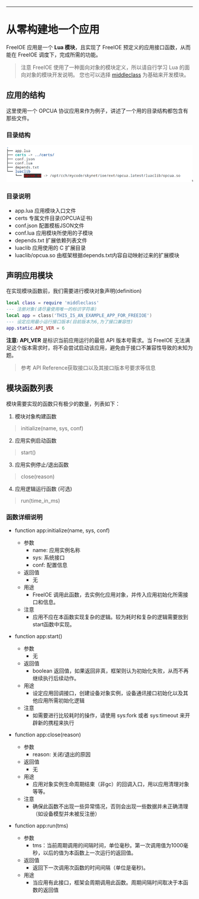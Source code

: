 
---

# 从零构建地一个应用

FreeIOE 应用是一个 **Lua 模块**，且实现了 FreeIOE 预定义的应用接口函数，从而能在 FreeIOE 调度下，完成所需的功能。

>
> 注意 FreeIOE 使用了一种面向对象的模块定义，所以请自行学习 Lua 的面向对象的模块开发说明。
> 您也可以选择 [middleclass](https://github.com/kikito/middleclass/wiki) 为基础来开发模块。
>

## 应用的结构

这里使用一个 OPCUA 协议应用来作为例子，讲述了一个用的目录结构都包含有那些文件。

### 目录结构

![AppTree](images/app_tree.png)

### 目录说明

* app.lua
应用模块入口文件
* certs
专属文件目录(OPCUA证书)
* conf.json
配置模板JSON文件
* conf.lua
应用模块所使用的子模块
* depends.txt
扩展依赖列表文件
* luaclib
应用使用的 C 扩展目录
* luaclib/opcua.so
由框架根据depends.txt内容自动映射过来的扩展模块

## 声明应用模块

在实现模块函数前，我们需要进行模块对象声明(definition)

``` lua
local class = require 'middleclass'
--- 注册对象(请尽量使用唯一的标识字符串)
local app = class('THIS_IS_AN_EXAMPLE_APP_FOR_FREEIOE')
--- 设定应用最小运行接口版本(目前版本为6,为了接口兼容性)
app.static.API_VER = 6
```

**注意:**
**API_VER** 是标识当前应用运行的最低 API 版本号需求。当 FreeIOE 无法满足这个版本需求时，将不会尝试启动该应用，避免由于接口不兼容性导致的未知为题。

> 参考 API Reference获取接口以及其接口版本号要求等信息

## 模块函数列表

模块需要实现的函数只有极少的数量，列表如下：

1. 模块对象构建函数<br>
> initialize(name, sys, conf)
2. 应用实例启动函数<br>
> start()
3. 应用实例停止/退出函数<br>
> close(reason)
4. 应用逻辑运行函数 (可选)<br>
> run(time_in_ms)

### 函数详细说明

* function app:initialize(name, sys, conf)
  * 参数
    * name: 应用实例名称
    * sys: 系统接口
    * conf: 配置信息
  * 返回值
    * 无
  * 用途
    * FreeIOE 调用此函数，去实例化应用对象，并传入应用初始化所需接口和信息。
  * 注意
    * 应用不应在本函数实现复杂的逻辑。较为耗时和复杂的逻辑需要放到start函数中实现。

* function app:start()
  * 参数
    * 无
  * 返回值
    * boolean 返回值，如果返回非真，框架则认为初始化失败，从而不再继续执行后续动作。
  * 用途
    * 设定应用回调接口，创建设备对象实例，设备通讯接口初始化以及其他应用所需初始化逻辑
  * 注意
    * 如需要进行比较耗时的操作，请使用 sys:fork 或者 sys:timeout 来开辟新的携程来执行


* function app:close(reason)
  * 参数
    * reason: 关闭/退出的原因
  * 返回值
    * 无
  * 用途
    * 应用对象实例生命周期结束（非gc）的回调入口，用以应用清理对象等等。
  * 注意
    * 确保此函数不出现一些异常情况，否则会出现一些数据并未正确清理（如设备模型并未被反注册）

* function app:run(tms)
  * 参数
    * tms：当前周期调用的间隔时间，单位毫秒。第一次调用值为1000毫秒，以后的值为本函数上一次运行的返回值。
  * 返回值
    * 返回下一次调用次函数的时间间隔（单位是毫秒)。
  * 用途
    * 当应用有此接口，框架会周期调用此函数。周期间隔时间取决于本函数的返回值

